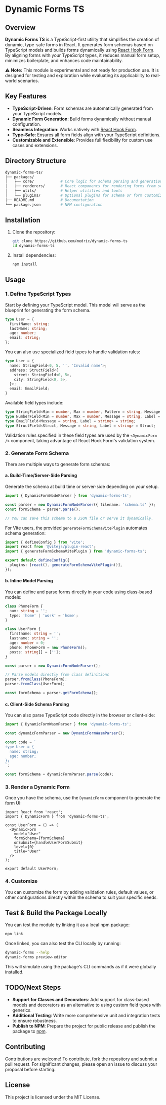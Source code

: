 # Dynamic Forms TS

## Overview

**Dynamic Forms TS** is a TypeScript-first utility that simplifies the creation of dynamic, type-safe forms in React. It generates form schemas based on TypeScript models and builds forms dynamically using [React Hook Form](https://react-hook-form.com/). By aligning forms with your TypeScript types, it reduces manual form setup, minimizes boilerplate, and enhances code maintainability.

⚠️ **Note:** This module is experimental and not ready for production use. It is designed for testing and exploration while evaluating its applicability to real-world scenarios.

## Key Features

- **TypeScript-Driven**: Form schemas are automatically generated from your TypeScript models.
- **Dynamic Form Generation**: Build forms dynamically without manual configuration.
- **Seamless Integration**: Works natively with [React Hook Form](https://react-hook-form.com/).
- **Type-Safe**: Ensures all form fields align with your TypeScript definitions.
- **Customizable and Extensible**: Provides full flexibility for custom use cases and extensions.

## Directory Structure

```bash
dynamic-forms-ts/
├── packages/
│   ├── core/            # Core logic for schema parsing and generation
│   ├── renderers/       # React components for rendering forms from schemas
│   ├── utils/           # Helper utilities and tools
│   └── plugins/         # Optional plugins for schema or form customization
├── README.md            # Documentation
└── package.json         # NPM configuration
```

## Installation

1. Clone the repository:
    ```bash
    git clone https://github.com/medric/dynamic-forms-ts
    cd dynamic-forms-ts
    ```

2. Install dependencies:
    ```bash
    npm install
    ```

## Usage

### 1. Define TypeScript Types

Start by defining your TypeScript model. This model will serve as the blueprint for generating the form schema.

```ts
type User = {
  firstName: string;
  lastName: string;
  age: number;
  email: string;
};
```

You can also use specialized field types to handle validation rules:

```ts
type User = {
  name: StringField<0, 5, '', 'Invalid name'>;
  address: StructField<{ 
    street: StringField<0, 5>,
    city: StringField<0, 5>,
  }>;
  email: EmailField;
}
```

Available field types include:

```ts
type StringField<Min = number, Max = number, Pattern = string, Message = string, Label = string> = string;
type NumberField<Min = number, Max = number, Message = string, Label = string> = number;
type EmailField<Message = string, Label = string> = string;
type StructField<Struct, Message = string, Label = string> = Struct;
```

Validation rules specified in these field types are used by the `<DynamicForm />` component, taking advantage of React Hook Form's validation system.

### 2. Generate Form Schema

There are multiple ways to generate form schemas:

#### a. Build-Time/Server-Side Parsing

Generate the schema at build time or server-side depending on your setup.

```ts
import { DynamicFormNodeParser } from 'dynamic-forms-ts';

const parser = new DynamicFormNodeParser({ filename: 'schema.ts' });
const formSchema = parser.parse();

// You can save this schema to a JSON file or serve it dynamically.
```

For Vite users, the provided `generateFormSchemaVitePlugin` automates schema generation:

```ts
import { defineConfig } from 'vite';
import react from '@vitejs/plugin-react';
import { generateFormSchemaVitePlugin } from 'dynamic-forms-ts';

export default defineConfig({
  plugins: [react(), generateFormSchemaVitePlugin()],
});
```

#### b. Inline Model Parsing

You can define and parse forms directly in your code using class-based models:

```ts
class PhoneForm {
  num: string = '';
  type: 'home' | 'work' = 'home';
}

class UserForm {
  firstname: string = '';
  lastname: string = '';
  age: number = 0;
  phone: PhoneForm = new PhoneForm();
  posts: string[] = [''];
}

const parser = new DynamicFormNodeParser();

// Parse models directly from class definitions
parser.fromClass(PhoneForm);
parser.fromClass(UserForm);

const formSchema = parser.getFormSchema();
```

#### c. Client-Side Schema Parsing

You can also parse TypeScript code directly in the browser or client-side:

```ts
import { DynamicFormWasmParser } from 'dynamic-forms-ts';

const dynamicFormParser = new DynamicFormWasmParser();

const code = `
type User = {
  name: string;
  age: number;
};
`;

const formSchema = dynamicFormParser.parse(code);
```

### 3. Render a Dynamic Form

Once you have the schema, use the `DynamicForm` component to generate the form UI:

```tsx
import React from 'react';
import { DynamicForm } from 'dynamic-forms-ts';

const UserForm = () => (
  <DynamicForm
    model="User"
    formSchema={formSchema}
    onSubmit={handleUserFormSubmit}
    level={0}
    title="User"
  />
);

export default UserForm;
```

### 4. Customize

You can customize the form by adding validation rules, default values, or other configurations directly within the schema to suit your specific needs.

## Test & Build the Package Locally

You can test the module by linking it as a local npm package:

```bash
npm link
```

Once linked, you can also test the CLI locally by running:

```bash
dynamic-forms --help
dynamic-forms preview-editor
```

This will simulate using the package's CLI commands as if it were globally installed.

## TODO/Next Steps

- **Support for Classes and Decorators**: Add support for class-based models and decorators as an alternative to using custom field types with generics.
- **Additional Testing**: Write more comprehensive unit and integration tests to ensure robustness.
- **Publish to NPM**: Prepare the project for public release and publish the package to [npm](https://www.npmjs.com/).

## Contributing

Contributions are welcome! To contribute, fork the repository and submit a pull request. For significant changes, please open an issue to discuss your proposal before starting.

## License

This project is licensed under the MIT License.
